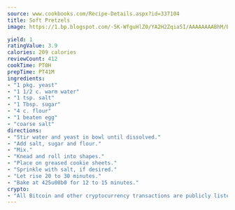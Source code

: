 ```yaml
---
source: www.cookbooks.com/Recipe-Details.aspx?id=337104
title: Soft Pretzels
image: https://1.bp.blogspot.com/-5K-WfguHlZ0/YA2H2Zqia5I/AAAAAAAABhM/Bdgu68p4aG0Q6jWdy3eGaUXSKw5p3sdxwCLcBGAsYHQ/s324/7.png

yield: 1
ratingValue: 3.9
calories: 209 calories
reviewCount: 412
cookTime: PT0H
prepTime: PT41M
ingredients:
- "1 pkg. yeast"
- "1 1/2 c. warm water"
- "1 tsp. salt"
- "1 Tbsp. sugar"
- "4 c. flour"
- "1 beaten egg"
- "coarse salt"
directions:
- "Stir water and yeast in bowl until dissolved."
- "Add salt, sugar and flour."
- "Mix."
- "Knead and roll into shapes."
- "Place on greased cookie sheets."
- "Sprinkle with salt, if desired."
- "Let rise 20 to 30 minutes."
- "Bake at 425u00b0 for 12 to 15 minutes."
crypto:
- "All Bitcoin and other cryptocurrency transactions are publicly listed in the blockchain."
---
```

